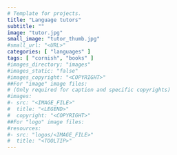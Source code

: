 ```yaml
---
# Template for projects.
title: "Language tutors"
subtitle: ""
image: "tutor.jpg"
small_image: "tutor_thumb.jpg"
#small_url: "<URL>"
categories: [ "languages" ]
tags: [ "cornish", "books" ]
#images_directory; "images"
#images_static: "false"
#images_copyright: "<COPYRIGHT>"
##For "image" image files:
# (Only required for caption and specific copyrights)
#images:
#- src: "<IMAGE_FILE>"
#  title: "<LEGEND>"
#  copyright: "<COPYRIGHT>"
##For "logo" image files:
#resources:
#- src: "logos/<IMAGE_FILE>"
#  title: "<TOOLTIP>"
---
```


